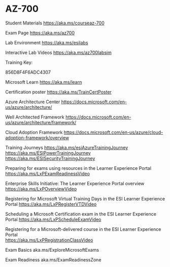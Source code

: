 # AZ-700


Student Materials
https://aka.ms/courseaz-700

Exam Page
https://aka.ms/az700
 
Lab Environment
https://aka.ms/esilabs

Interactive Lab Videos
https://aka.ms/az700labsim

Training Key:

856D8F4F6ADC4307

Microsoft Learn
https://aka.ms/learn


Certification poster
https://aka.ms/TrainCertPoster
 
Azure Architecture Center
https://docs.microsoft.com/en-us/azure/architecture/
 
Well Architected Framework
https://docs.microsoft.com/en-us/azure/architecture/framework/
 
Cloud Adoption Framework
https://docs.microsoft.com/en-us/azure/cloud-adoption-framework/overview
 
Training Journeys
https://aka.ms/esiAzureTrainingJourney
https://aka.ms/ESIPowerTrainingJourney
https://aka.ms/ESISecurityTrainingJourney

Preparing for exams using resources in the Learner Experience Portal
https://aka.ms/LxPExamReadinessVideo
 
Enterprise Skills Initiative: The Learner Experience Portal overview
https://aka.ms/LxPOverviewVideo
 
Registering for Microsoft Virtual Training Days in the ESI Learner Experience Portal
https://aka.ms/LxPRegisterVTDVideo
 
Scheduling a Microsoft Certification exam in the ESI Learner Experience Portal
https://aka.ms/LxPScheduleExamVideo
 
Registering for a Microsoft-delivered course in the ESI Learner Experience Portal  
https://aka.ms/LxPRegistrationClassVideo
 
Exam Basics
aka.ms/ExploreMicrosoftExams


Exam Readiness
aka.ms/ExamReadinessZone
 

 

